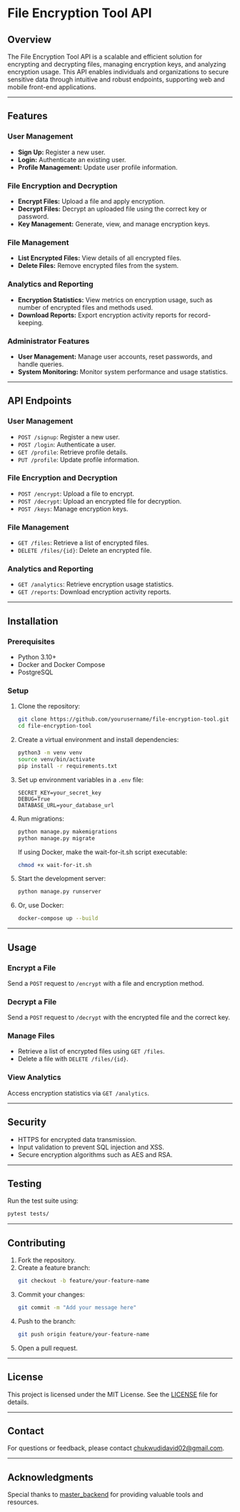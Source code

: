 # File Encryption Tool API

## Overview
The File Encryption Tool API is a scalable and efficient solution for encrypting and decrypting files, managing encryption keys, and analyzing encryption usage. This API enables individuals and organizations to secure sensitive data through intuitive and robust endpoints, supporting web and mobile front-end applications.

---

## Features

### User Management
- **Sign Up:** Register a new user.
- **Login:** Authenticate an existing user.
- **Profile Management:** Update user profile information.

### File Encryption and Decryption
- **Encrypt Files:** Upload a file and apply encryption.
- **Decrypt Files:** Decrypt an uploaded file using the correct key or password.
- **Key Management:** Generate, view, and manage encryption keys.

### File Management
- **List Encrypted Files:** View details of all encrypted files.
- **Delete Files:** Remove encrypted files from the system.

### Analytics and Reporting
- **Encryption Statistics:** View metrics on encryption usage, such as number of encrypted files and methods used.
- **Download Reports:** Export encryption activity reports for record-keeping.

### Administrator Features
- **User Management:** Manage user accounts, reset passwords, and handle queries.
- **System Monitoring:** Monitor system performance and usage statistics.

---

## API Endpoints

### User Management
- `POST /signup`: Register a new user.
- `POST /login`: Authenticate a user.
- `GET /profile`: Retrieve profile details.
- `PUT /profile`: Update profile information.

### File Encryption and Decryption
- `POST /encrypt`: Upload a file to encrypt.
- `POST /decrypt`: Upload an encrypted file for decryption.
- `POST /keys`: Manage encryption keys.

### File Management
- `GET /files`: Retrieve a list of encrypted files.
- `DELETE /files/{id}`: Delete an encrypted file.

### Analytics and Reporting
- `GET /analytics`: Retrieve encryption usage statistics.
- `GET /reports`: Download encryption activity reports.

---

## Installation

### Prerequisites
- Python 3.10+
- Docker and Docker Compose
- PostgreSQL

### Setup
1. Clone the repository:
   ```bash
   git clone https://github.com/yourusername/file-encryption-tool.git
   cd file-encryption-tool
   ```
2. Create a virtual environment and install dependencies:
   ```bash
   python3 -m venv venv
   source venv/bin/activate
   pip install -r requirements.txt
   ```
3. Set up environment variables in a `.env` file:
   ```
   SECRET_KEY=your_secret_key
   DEBUG=True
   DATABASE_URL=your_database_url
   ```
4. Run migrations:
   ```bash
   python manage.py makemigrations
   python manage.py migrate
   ```
   If using Docker, make the wait-for-it.sh script executable:

   ```bash
   chmod +x wait-for-it.sh

5. Start the development server:
   ```bash
   python manage.py runserver
   ```

6. Or, use Docker:
   ```bash
   docker-compose up --build
   ```

---

## Usage

### Encrypt a File
Send a `POST` request to `/encrypt` with a file and encryption method.

### Decrypt a File
Send a `POST` request to `/decrypt` with the encrypted file and the correct key.

### Manage Files
- Retrieve a list of encrypted files using `GET /files`.
- Delete a file with `DELETE /files/{id}`.

### View Analytics
Access encryption statistics via `GET /analytics`.

---

## Security
- HTTPS for encrypted data transmission.
- Input validation to prevent SQL injection and XSS.
- Secure encryption algorithms such as AES and RSA.

---

## Testing
Run the test suite using:
```bash
pytest tests/
```

---

## Contributing
1. Fork the repository.
2. Create a feature branch:
   ```bash
   git checkout -b feature/your-feature-name
   ```
3. Commit your changes:
   ```bash
   git commit -m "Add your message here"
   ```
4. Push to the branch:
   ```bash
   git push origin feature/your-feature-name
   ```
5. Open a pull request.

---

## License
This project is licensed under the MIT License. See the [LICENSE](LICENSE) file for details.

---

## Contact
For questions or feedback, please contact [chukwudidavid02@gmail.com](mailto:chukwudidavid02@gmail.com).

---

## Acknowledgments
Special thanks to [master_backend](https://projects.masteringbackend.com/) for providing valuable tools and resources.

